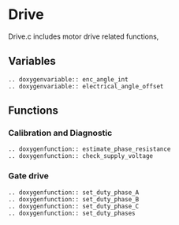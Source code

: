 # Drive
Drive.c includes motor drive related functions, 

## Variables
```{eval-rst}
.. doxygenvariable:: enc_angle_int
.. doxygenvariable:: electrical_angle_offset
```


## Functions

### Calibration and Diagnostic

```{eval-rst}
.. doxygenfunction:: estimate_phase_resistance
.. doxygenfunction:: check_supply_voltage
```

### Gate drive
```{eval-rst}
.. doxygenfunction:: set_duty_phase_A
.. doxygenfunction:: set_duty_phase_B
.. doxygenfunction:: set_duty_phase_C
.. doxygenfunction:: set_duty_phases
```